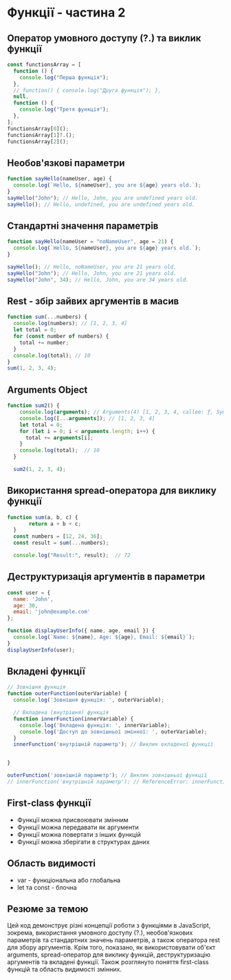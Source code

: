 # Функції - частина 2

## Оператор умовного доступу (?.) та виклик функції

```javascript
const functionsArray = [
  function () {
    console.log("Перша функція");
  },
  // function() { console.log("Друга функція"); },
  null,
  function () {
    console.log("Третя функція");
  },
];
functionsArray[0]();
functionsArray[1]?.();
functionsArray[2]();
```

## Необов'язкові параметри

```javascript
function sayHello(nameUser, age) {
  console.log(`Hello, ${nameUser}, you are ${age} years old.`);
}
sayHello("John"); // Hello, John, you are undefined years old.
sayHello(); // Hello, undefined, you are undefined years old.
```

## Стандартні значення параметрів

```javascript
function sayHello(nameUser = "noNameUser", age = 21) {
  console.log(`Hello, ${nameUser}, you are ${age} years old.`);
}

sayHello(); // Hello, noNameUser, you are 21 years old.
sayHello("John"); // Hello, John, you are 21 years old.
sayHello("John", 34); // Hello, John, you are 34 years old.
```

## Rest - збір зайвих аргументів в масив

```javascript
function sum(...numbers) {
  console.log(numbers); // [1, 2, 3, 4]
  let total = 0;
  for (const number of numbers) {
    total += number;
  }
  console.log(total); // 10 
}
sum(1, 2, 3, 4);
```
## Arguments Object

```javascript
function sum2() {
    console.log(arguments); // Arguments(4) [1, 2, 3, 4, callee: ƒ, Symbol(Symbol.iterator): ƒ]
    console.log([...arguments]); // [1, 2, 3, 4]
    let total = 0;
    for (let i = 0; i < arguments.length; i++) {
      total += arguments[i];
    }
    console.log(total);  // 10
  }

  sum2(1, 2, 3, 4);
```
## Використання spread-оператора для виклику функції

```javascript
function sum(a, b, c) {
       return a + b + c;
  }
  const numbers = [12, 24, 36];
  const result = sum(...numbers);

  console.log("Result:", result);  // 72
```
## Деструктуризація аргументів в параметри

```javascript
const user = {
  name: 'John',
  age: 30,
  email: 'john@example.com'
};

function displayUserInfo({ name, age, email }) {
  console.log(`Name: ${name}, Age: ${age}, Email: ${email}`);
}
displayUserInfo(user);
```
## Вкладені функції

```javascript
// Зовнішня функція
function outerFunction(outerVariable) {
  console.log('Зовнішня функція: ', outerVariable);

  // Вкладена (внутрішня) функція
  function innerFunction(innerVariable) {
    console.log('Вкладена функція: ', innerVariable);
    console.log('Доступ до зовнішньої змінної: ', outerVariable);
  }
  innerFunction('внутрішній параметр'); // Виклик вкладеної функції


}

outerFunction('зовнішній параметр'); // Виклик зовнішньої функції
// innerFunction('внутрішній параметр'); // ReferenceError: innerFunction is not defined
```
## First-class функції

- Функції можна присвоювати змінним
- Функції можна передавати як аргументи
- Функції можна повертати з інших функцій
- Функції можна зберігати в структурах даних

## Область видимості

- var - функціональна або глобальна
- let та const - блочна 

## Резюме за темою

Цей код демонструє різні концепції роботи з функціями в JavaScript, зокрема, використання умовного доступу (?.), необов'язкових параметрів та стандартних значень параметрів, а також оператора rest для збору аргументів. Крім того, показано, як використовувати об'єкт arguments, spread-оператор для виклику функцій, деструктуризацію аргументів та вкладені функції. Також розглянуто поняття first-class функцій та область видимості змінних.